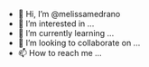 - 👋 Hi, I’m @melissamedrano
- 👀 I’m interested in ...
- 🌱 I’m currently learning ...
- 💞️ I’m looking to collaborate on ...
- 📫 How to reach me ...

<!---
melissamedrano/melissamedrano is a ✨ special ✨ repository because its `README.md` (this file) appears on your GitHub profile.
You can click the Preview link to take a look at your changes.
--->
